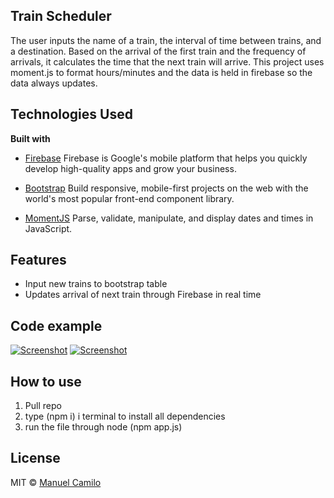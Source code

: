 ## Train Scheduler
The user inputs the name of a train, the interval of time between trains, and a destination. Based on the arrival of the first train and the frequency of arrivals, it calculates the time that the next train will arrive. This project uses moment.js to format hours/minutes and the data is held in firebase so the data always updates.

## Technologies Used
<b>Built with</b>
- [Firebase](https://firebase.google.com/)
Firebase is Google's mobile platform that helps you quickly develop high-quality apps and grow your business.

- [Bootstrap](https://getbootstrap.com/)
 Build responsive, mobile-first projects on the web with the world's most popular front-end component library.
 
 - [MomentJS](https://https://momentjs.com/)
Parse, validate, manipulate, and display dates and times in JavaScript.

## Features
- Input new trains to bootstrap table
- Updates arrival of next train through Firebase in real time


## Code example
[![Screenshot](https://i.imgur.com/ufswwkT.png)](https://i.imgur.com/ufswwkT.png)
[![Screenshot](https://i.imgur.com/v7DqDyY.png)](https://i.imgur.com/v7DqDyY.png)


## How to use
1. Pull repo
2. type (npm i) i  terminal to install all dependencies
4. run the file through node (npm app.js)

## License
MIT © [Manuel Camilo]()
